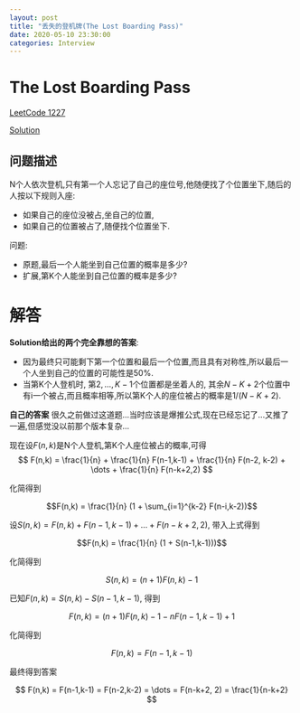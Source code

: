 ```yaml
---
layout: post
title: "丢失的登机牌(The Lost Boarding Pass)"
date: 2020-05-10 23:30:00
categories: Interview
---
```


# The Lost Boarding Pass

[LeetCode 1227](https://leetcode.com/problems/airplane-seat-assignment-probability/)

[Solution](https://arxiv.org/abs/1910.02515)

## 问题描述

N个人依次登机,只有第一个人忘记了自己的座位号,他随便找了个位置坐下,随后的人按以下规则入座:
  - 如果自己的座位没被占,坐自己的位置,
  - 如果自己的位置被占了,随便找个位置坐下.

问题:
  - 原题,最后一个人能坐到自己位置的概率是多少?
  - 扩展,第K个人能坐到自己位置的概率是多少?

# 解答

**Solution给出的两个完全靠想的答案**:
  - 因为最终只可能剩下第一个位置和最后一个位置,而且具有对称性,所以最后一个人坐到自己的位置的可能性是50%.
  - 当第K个人登机时, 第$2, \dots, K-1$个位置都是坐着人的, 其余$N-K+2$个位置中有i一个被占,而且概率相等,所以第K个人的座位被占的概率是$1/(N-K+2)$.

**自己的答案**
很久之前做过这道题...当时应该是爆推公式,现在已经忘记了...又推了一遍,但感觉没以前那个版本复杂...

现在设$F(n,k)$是N个人登机,第K个人座位被占的概率,可得
$$
F(n,k) = \frac{1}{n} + \frac{1}{n} F(n-1,k-1) + \frac{1}{n} F(n-2, k-2) + \dots + \frac{1}{n} F(n-k+2,2)
$$

化简得到

$$F(n,k) = \frac{1}{n} (1 + \sum_{i=1}^{k-2} F(n-i,k-2))$$

设$S(n,k) = F(n,k) + F(n-1,k-1) + \dots + F(n-k+2,2)$, 带入上式得到

$$F(n,k) = \frac{1}{n} (1 + S(n-1,k-1)))$$

化简得到

$$S(n,k) = (n+1)F(n,k) - 1$$

已知$F(n,k) = S(n,k) - S(n-1,k-1)$, 得到 

$$F(n,k) = (n+1)F(n,k) - 1 - n F(n-1,k-1) + 1$$

化简得到

$$
F(n,k) = F(n-1,k-1)
$$

最终得到答案

$$
F(n,k) = F(n-1,k-1) = F(n-2,k-2) = \dots = F(n-k+2, 2) = \frac{1}{n-k+2}
$$



